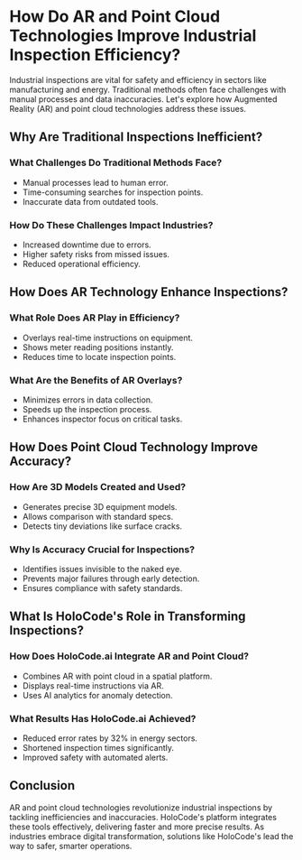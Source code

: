 # How Do AR and Point Cloud Technologies Improve Industrial Inspection Efficiency?

Industrial inspections are vital for safety and efficiency in sectors like manufacturing and energy. Traditional methods often face challenges with manual processes and data inaccuracies. Let's explore how Augmented Reality (AR) and point cloud technologies address these issues.

## Why Are Traditional Inspections Inefficient?

### What Challenges Do Traditional Methods Face?
- Manual processes lead to human error.
- Time-consuming searches for inspection points.
- Inaccurate data from outdated tools.

### How Do These Challenges Impact Industries?
- Increased downtime due to errors.
- Higher safety risks from missed issues.
- Reduced operational efficiency.

## How Does AR Technology Enhance Inspections?

### What Role Does AR Play in Efficiency?
- Overlays real-time instructions on equipment.
- Shows meter reading positions instantly.
- Reduces time to locate inspection points.

### What Are the Benefits of AR Overlays?
- Minimizes errors in data collection.
- Speeds up the inspection process.
- Enhances inspector focus on critical tasks.

## How Does Point Cloud Technology Improve Accuracy?

### How Are 3D Models Created and Used?
- Generates precise 3D equipment models.
- Allows comparison with standard specs.
- Detects tiny deviations like surface cracks.

### Why Is Accuracy Crucial for Inspections?
- Identifies issues invisible to the naked eye.
- Prevents major failures through early detection.
- Ensures compliance with safety standards.

## What Is HoloCode's Role in Transforming Inspections?

### How Does HoloCode.ai Integrate AR and Point Cloud?
- Combines AR with point cloud in a spatial platform.
- Displays real-time instructions via AR.
- Uses AI analytics for anomaly detection.

### What Results Has HoloCode.ai Achieved?
- Reduced error rates by 32% in energy sectors.
- Shortened inspection times significantly.
- Improved safety with automated alerts.

## Conclusion

AR and point cloud technologies revolutionize industrial inspections by tackling inefficiencies and inaccuracies. HoloCode's platform integrates these tools effectively, delivering faster and more precise results. As industries embrace digital transformation, solutions like HoloCode's lead the way to safer, smarter operations.